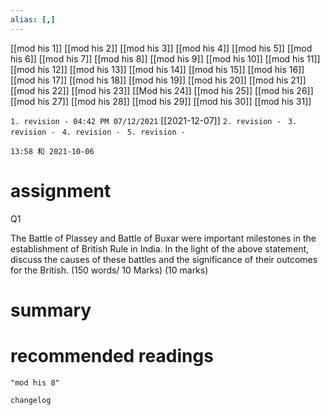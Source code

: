 ```yaml
---
alias: [,]
---
```

[[mod his 1]] [[mod his 2]] [[mod his 3]] [[mod his 4]] [[mod his 5]] [[mod his 6]] [[mod his 7]] [[mod his 8]] [[mod his 9]] [[mod his 10]]
[[mod his 11]] [[mod his 12]] [[mod his 13]] [[mod his 14]] [[mod his 15]] [[mod his 16]] [[mod his 17]]  [[mod his 18]] [[mod his 19]] [[mod his 20]]
[[mod his 21]] [[mod his 22]] [[mod his 23]] [[Mod his 24]] [[mod his 25]] [[mod his 26]] [[mod his 27]] [[mod his 28]] [[mod his 29]] [[mod his 30]] [[mod his 31]]

`1. revision - 04:42 PM 07/12/2021` [[2021-12-07]]
`2. revision - `
`3. revision - `
`4. revision - `
`5. revision - `
		
`13:58 和 2021-10-06`

# assignment
Q1

The Battle of Plassey and Battle of Buxar were important milestones in the establishment of British Rule in India. In the light of the above statement, discuss the causes of these battles and the significance of their outcomes for the British. (150 words/ 10 Marks)
(10 marks)
# summary	

# recommended readings
```query
"mod his 8"
```

```plain
changelog

```